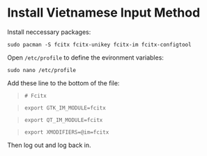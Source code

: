 # Install Vietnamese Input Method

Install neccessary packages:

`sudo pacman -S fcitx fcitx-unikey fcitx-im fcitx-configtool`

Open `/etc/profile` to define the evironment variables:

`sudo nano /etc/profile`

Add these line to the bottom of the file:

>`# Fcitx`

>`export GTK_IM_MODULE=fcitx`

>`export QT_IM_MODULE=fcitx`

>`export XMODIFIERS=@im=fcitx`

Then log out and log back in.

